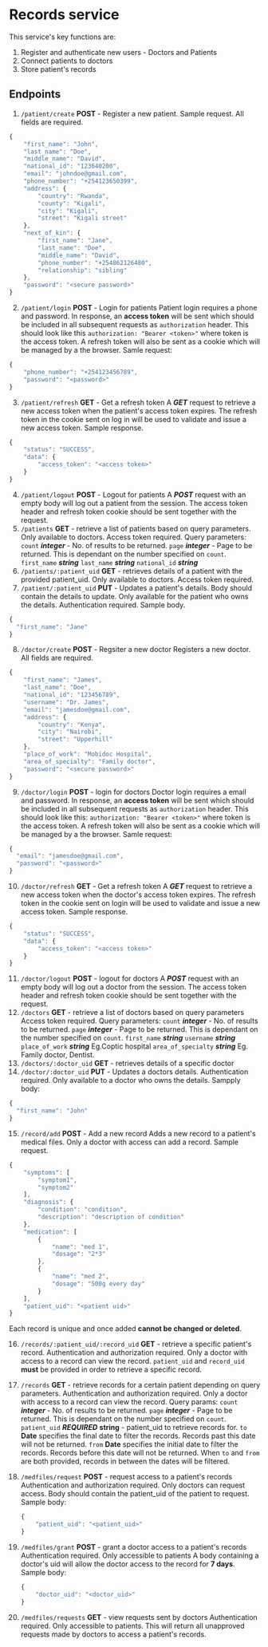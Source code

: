 # Records service

This service's key functions are:

1.  Register and authenticate new users - Doctors and Patients
2.  Connect patients to doctors
3.  Store patient's records

## Endpoints

1. `/patient/create` **POST** - Register a new patient.
   Sample request.
   All fields are required.

```javascript
{
    "first_name": "John",
    "last_name": "Doe",
    "middle_name": "David",
    "national_id": "123640200",
    "email": "johndoe@gmail.com",
    "phone_number": "+254123650399",
    "address": {
        "country": "Rwanda",
        "county": "Kigali",
        "city": "Kigali",
        "street": "Kigali street"
    },
    "next_of_kin": {
        "first_name": "Jane",
        "last_name": "Doe",
        "middle_name": "David",
        "phone_number": "+254862126480",
        "relationship": "sibling"
    },
    "password": "<secure password>"
}
```

2. `/patient/login` **POST** - Login for patients
   Patient login requires a phone and password.
   In response, an **access token** will be sent which should be included in all subsequent requests as `authorization` header. This should look like this `authorization: "Bearer <token>"` where token is the access token.
   A refresh token will also be sent as a cookie which will be managed by a the browser.
   Samle request:

```javascript
{
    "phone_number": "+254123456789",
    "password": "<password>"
}
```

3. `/patient/refresh` **GET** - Get a refresh token
   A **_GET_** request to retrieve a new access token when the patient's access token expires. The refresh token in the cookie sent on log in will be used to validate and issue a new access token.
   Sample response.

```javascript
{
    "status": "SUCCESS",
    "data": {
        "access_token": "<access token>"
    }
}
```

4. `/patient/logout` **POST** - Logout for patients
   A **_POST_** request with an empty body will log out a patient from the session.
   The access token header and refresh token cookie should be sent together with the request.
5. `/patients` **GET** - retrieve a list of patients based on query parameters.
   Only available to doctors.
   Access token required.
   Query parameters:
   `count` **_integer_** - No. of results to be returned.
   `page` **_integer_** - Page to be returned. This is dependant on the number specified on `count`.
   `first_name` **_string_**
   `last_name` **_string_**
   `national_id` **_string_**
6. `/patients/:patient_uid`
   **GET** - retrieves details of a patient with the provided patient_uid.
   Only available to doctors.
   Access token required.
7. `/patient/:patient_uid` **PUT** - Updates a patient's details. Body should contain the details to update.
   Only available for the patient who owns the details.
   Authentication required.
   Sample body.

```javascript
{
  "first_name": "Jane"
}
```

8. `/doctor/create` **POST** - Regsiter a new doctor
   Registers a new doctor.
   All fields are required.

```javascript
{
    "first_name": "James",
    "last_name": "Doe",
    "national_id": "123456789",
    "username": "Dr. James",
    "email": "jamesdoe@gmail.com",
    "address": {
        "country": "Kenya",
        "city": "Nairobi",
        "street": "Upperhill"
    },
    "place_of_work": "Mobidoc Hospital",
    "area_of_specialty": "Family doctor",
    "password": "<secure password>"
}
```

9. `/doctor/login` **POST** - login for doctors
   Doctor login requires a email and password.
   In response, an **access token** will be sent which should be included in all subsequent requests as `authorization` header. This should look like this: `authorization: "Bearer <token>"` where token is the access token.
   A refresh token will also be sent as a cookie which will be managed by a the browser.
   Samle request:

```javascript
{
  "email": "jamesdoe@gmail.com",
  "password": "<password>"
}
```

10. `/doctor/refresh` **GET** - Get a refresh token
    A **_GET_** request to retrieve a new access token when the doctor's access token expires. The refresh token in the cookie sent on login will be used to validate and issue a new access token.
    Sample response.

```javascript
{
    "status": "SUCCESS",
    "data": {
        "access_token": "<access token>"
    }
}
```

11. `/doctor/logout` **POST** - logout for doctors
    A **_POST_** request with an empty body will log out a doctor from the session.
    The access token header and refresh token cookie should be sent together with the request.
12. `/doctors` **GET** - retrieve a list of doctors based on query parameters
    Access token required.
    Query parameters:
    `count` **_integer_** - No. of results to be returned.
    `page` **_integer_** - Page to be returned. This is dependant on the number specified on `count`.
    `first_name` **_string_**
    `username` **_string_**
    `place_of_work` **_string_** Eg.Coptic hospital
    `area_of_specialty` **_string_** Eg. Family doctor, Dentist.
13. `/doctors/:doctor_uid` **GET** - retrieves details of a specific doctor
14. `/doctor/:doctor_uid` **PUT** - Updates a doctors details.
    Authentication required.
    Only available to a doctor who owns the details.
    Sampply body:

```javascript
{
  "first_name": "John"
}
```

15. `/record/add` **POST** - Add a new record
    Adds a new record to a patient's medical files.
    Only a doctor with access can add a record.
    Sample request.

```javascript
{
    "symptoms": [
        "symptom1",
        "symptom2"
    ],
    "diagnosis": {
        "condition": "condition",
        "description": "description of condition"
    },
    "medication": [
        {
            "name": "med 1",
            "dosage": "2*3"
        },
        {
            "name": "med 2",
            "dosage": "500g every day"
        }
    ],
    "patient_uid": "<patient uid>"
}
```

Each record is unique and once added **cannot be changed or deleted**.

16. `/records/:patient_uid/:record_uid` **GET** - retrieve a specific patient's record.
    Authentication and authorization required.
    Only a doctor with access to a record can view the record.
    `patient_uid` and `record_uid` **must** be provided in order to retrieve a specific record.

17. `/records` **GET** - retrieve records for a certain patient depending on query parameters.
    Authentication and authorization required.
    Only a doctor with access to a record can view the record.
    Query params:
    `count` **_integer_** - No. of results to be returned.
    `page` **_integer_** - Page to be returned. This is dependant on the number specified on `count`.
    `patient_uid` **_REQUIRED_** **string** - patient_uid to retrieve records for.
    `to` **Date** specifies the final date to filter the records. Records past this date will not be returned.
    `from` **Date** specifies the initial date to filter the records. Records before this date will not be returned. When `to` and `from` are both provided, records in between the dates will be filtered.
18. `/medfiles/request` **POST** - request access to a patient's records
    Authentication and authorization required.
    Only doctors can request access.
    Body should contain the patient_uid of the patient to request.
    Sample body:
    ```javascript
    {
        "patient_uid": "<patient_uid>"
    }
    ```
19. `/medfiles/grant` **POST** - grant a doctor access to a patient's records
    Authentication required.
    Only accessible to patients
    A body containing a doctor's uid will allow the doctor access to the record for **7 days**.
    Sample body:
    ```javascript
    {
        "doctor_uid": "<doctor_uid>"
    }
    ```
20. `/medfiles/requests` **GET** - view requests sent by doctors
    Authentication required.
    Only accessible to patients.
    This will return all unapproved requests made by doctors to access a patient's records.
